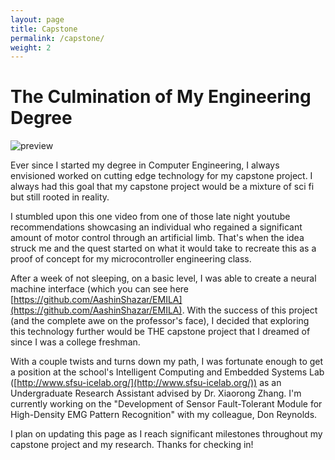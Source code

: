 ```yaml
---
layout: page
title: Capstone
permalink: /capstone/
weight: 2
---
```


# **The Culmination of My Engineering Degree**

![preview](https://assets.bwbx.io/images/users/iqjWHBFdfxIU/i4k9Q6wSXfl4/v1/1000x-1.jpg)

Ever since I started my degree in Computer Engineering, I always envisioned worked on cutting edge technology for my capstone project. I always had this goal that my capstone project would be a mixture of sci fi but still rooted in reality. 

I stumbled upon this one video from one of those late night youtube recommendations showcasing an individual who regained a significant amount of motor control through an artificial limb. That's when the idea struck me and the quest started on what it would take to recreate this as a proof of concept for my microcontroller engineering class.

After a week of not sleeping, on a basic level, I was able to create a neural machine interface (which you can see here [https://github.com/AashinShazar/EMILA](https://github.com/AashinShazar/EMILA). With the success of this project (and the complete awe on the professor's face), I decided that exploring this technology further would be THE capstone project that I dreamed of since I was a college freshman. 

With a couple twists and turns down my path, I was fortunate enough to get a position at the school's Intelligent Computing and Embedded Systems Lab ([http://www.sfsu-icelab.org/](http://www.sfsu-icelab.org/)) as an Undergraduate Research Assistant advised by Dr. Xiaorong Zhang. I'm currently working on the "Development of Sensor Fault-Tolerant Module for High-Density EMG Pattern Recognition" with my colleague, Don Reynolds. 

I plan on updating this page as I reach significant milestones throughout my capstone project and my research. Thanks for checking in!
